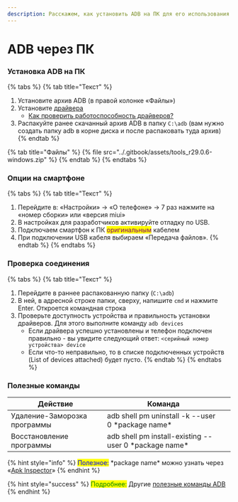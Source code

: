 ```yaml
---
description: Расскажем, как установить ADB на ПК для его использования.
---
```


# ADB через ПК

### Установка ADB на ПК

{% tabs %}
{% tab title="Текст" %}
1. Установите архив ADB (в правой колонке «Файлы»)
2. Установите [драйвера](../repo/drivers-pc.md)
   * [Как проверить работоспособность драйверов?](drivers-on-pc.md)
3. Распакуйте ранее скачанный архив ADB в папку `C:\adb`  (вам нужно создать папку adb в корне диска и после распаковать туда архив)
{% endtab %}

{% tab title="Файлы" %}
{% file src="../.gitbook/assets/tools_r29.0.6-windows.zip" %}
{% endtab %}
{% endtabs %}



### Опции на смартфоне

{% tabs %}
{% tab title="Текст" %}
1. Перейдите в: «Настройки» -> «О телефоне» -> 7 раз нажмите на «номер сборки» или «версия miui»
2. В настройках для разработчиков активируйте отладку по USB.
3. Подключаем смартфон к ПК <mark style="color:purple;">оригинальным</mark> кабелем
4. При подключении USB кабеля выбираем «Передача файлов».
{% endtab %}
{% endtabs %}



### Проверка соединения

{% tabs %}
{% tab title="Текст" %}
1. Перейдите в раннее распакованную папку (`C:\adb`)
2. В ней, в адресной строке папки, сверху, напишите `cmd` и нажмите Enter. Откроется командная строка
3. Проверьте доступность устройства и правильность установки драйверов. Для этого выполните команду `adb devices`
   * Если драйвера успешно установлены и телефон подключен правильно - вы увидите следующий ответ: `<серийный номер устройства> device`
   * Если что-то неправильно, то в списке подключенных устройств (List of devices attached) будет пусто.
{% endtab %}
{% endtabs %}



### Полезные команды

| Действие                     | Команда                                                 |   |
| ---------------------------- | ------------------------------------------------------- | - |
| Удаление-Заморозка программы | adb shell pm uninstall -k --user 0 \*package name\*     |   |
| Восстановление программы     | adb shell pm install-existing --user 0 \*package name\* |   |

{% hint style="info" %}
<mark style="color:blue;">Полезное:</mark> \*package name\* можно узнать через «[Apk Inspector](https://play.google.com/store/apps/details?id=bg.projectoria.appinspector)»
{% endhint %}

{% hint style="success" %}
<mark style="color:green;">Подробнее:</mark> Другие [полезные команды ADB](https://4pda.to/forum/index.php?showtopic=383300\&view=findpost\&p=15982669\&anchor=Spoil-15982669-4)
{% endhint %}
